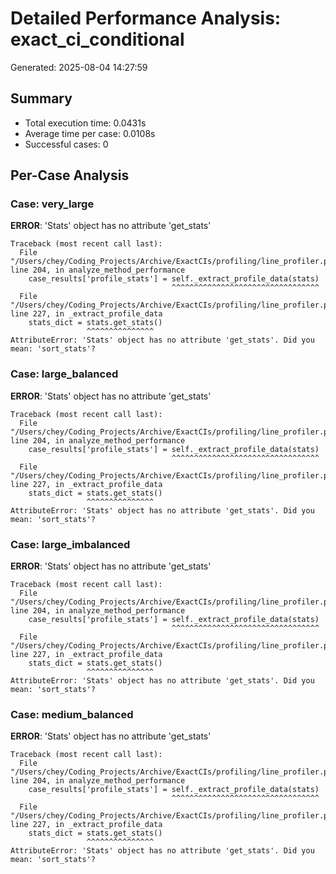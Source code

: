 # Detailed Performance Analysis: exact_ci_conditional

Generated: 2025-08-04 14:27:59

## Summary

- Total execution time: 0.0431s
- Average time per case: 0.0108s
- Successful cases: 0

## Per-Case Analysis

### Case: very_large

**ERROR**: 'Stats' object has no attribute 'get_stats'

```
Traceback (most recent call last):
  File "/Users/chey/Coding_Projects/Archive/ExactCIs/profiling/line_profiler.py", line 204, in analyze_method_performance
    case_results['profile_stats'] = self._extract_profile_data(stats)
                                    ^^^^^^^^^^^^^^^^^^^^^^^^^^^^^^^^^
  File "/Users/chey/Coding_Projects/Archive/ExactCIs/profiling/line_profiler.py", line 227, in _extract_profile_data
    stats_dict = stats.get_stats()
                 ^^^^^^^^^^^^^^^
AttributeError: 'Stats' object has no attribute 'get_stats'. Did you mean: 'sort_stats'?
```

### Case: large_balanced

**ERROR**: 'Stats' object has no attribute 'get_stats'

```
Traceback (most recent call last):
  File "/Users/chey/Coding_Projects/Archive/ExactCIs/profiling/line_profiler.py", line 204, in analyze_method_performance
    case_results['profile_stats'] = self._extract_profile_data(stats)
                                    ^^^^^^^^^^^^^^^^^^^^^^^^^^^^^^^^^
  File "/Users/chey/Coding_Projects/Archive/ExactCIs/profiling/line_profiler.py", line 227, in _extract_profile_data
    stats_dict = stats.get_stats()
                 ^^^^^^^^^^^^^^^
AttributeError: 'Stats' object has no attribute 'get_stats'. Did you mean: 'sort_stats'?
```

### Case: large_imbalanced

**ERROR**: 'Stats' object has no attribute 'get_stats'

```
Traceback (most recent call last):
  File "/Users/chey/Coding_Projects/Archive/ExactCIs/profiling/line_profiler.py", line 204, in analyze_method_performance
    case_results['profile_stats'] = self._extract_profile_data(stats)
                                    ^^^^^^^^^^^^^^^^^^^^^^^^^^^^^^^^^
  File "/Users/chey/Coding_Projects/Archive/ExactCIs/profiling/line_profiler.py", line 227, in _extract_profile_data
    stats_dict = stats.get_stats()
                 ^^^^^^^^^^^^^^^
AttributeError: 'Stats' object has no attribute 'get_stats'. Did you mean: 'sort_stats'?
```

### Case: medium_balanced

**ERROR**: 'Stats' object has no attribute 'get_stats'

```
Traceback (most recent call last):
  File "/Users/chey/Coding_Projects/Archive/ExactCIs/profiling/line_profiler.py", line 204, in analyze_method_performance
    case_results['profile_stats'] = self._extract_profile_data(stats)
                                    ^^^^^^^^^^^^^^^^^^^^^^^^^^^^^^^^^
  File "/Users/chey/Coding_Projects/Archive/ExactCIs/profiling/line_profiler.py", line 227, in _extract_profile_data
    stats_dict = stats.get_stats()
                 ^^^^^^^^^^^^^^^
AttributeError: 'Stats' object has no attribute 'get_stats'. Did you mean: 'sort_stats'?
```

